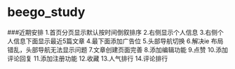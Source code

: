 # beego_study
###近期安排
 1.首页分页显示默认按时间倒叙排序
 2.右侧显示个人信息
 3.右侧个人信息下面显示最近5篇文章
 4.最下面添加广告位
 5.头部导航切换
 6.解决ie 布局错乱，头部导航无法显示问题
 7.文章创建页面完善
 8.添加编辑功能
 9.点赞
 10.添加评论回复
 11.添加注册功能
 12.收藏
 13.人气排行
 14.评论排行
